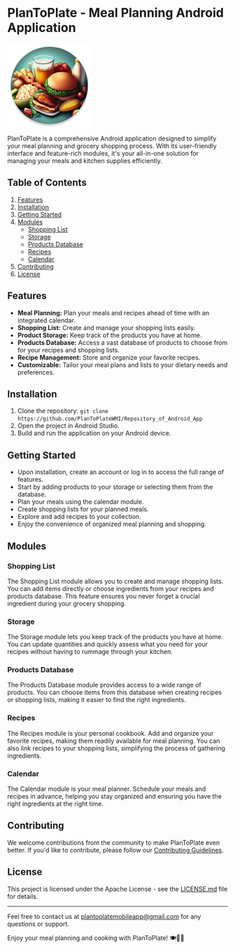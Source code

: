 # PlanToPlate - Meal Planning Android Application

![PlanToPlate Logo](app/src/main/res/mipmap-xxxhdpi/ic_launcher_round.png)

PlanToPlate is a comprehensive Android application designed to simplify your meal planning and grocery shopping process. With its user-friendly interface and feature-rich modules, it's your all-in-one solution for managing your meals and kitchen supplies efficiently.

## Table of Contents

1. [Features](#features)
2. [Installation](#installation)
3. [Getting Started](#getting-started)
4. [Modules](#modules)
    - [Shopping List](#shopping-list)
    - [Storage](#storage)
    - [Products Database](#products-database)
    - [Recipes](#recipes)
    - [Calendar](#calendar)
5. [Contributing](#contributing)
6. [License](#license)

## Features

- **Meal Planning:** Plan your meals and recipes ahead of time with an integrated calendar.
- **Shopping List:** Create and manage your shopping lists easily.
- **Product Storage:** Keep track of the products you have at home.
- **Products Database:** Access a vast database of products to choose from for your recipes and shopping lists.
- **Recipe Management:** Store and organize your favorite recipes.
- **Customizable:** Tailor your meal plans and lists to your dietary needs and preferences.

## Installation

1. Clone the repository: `git clone https://github.com/PlanToPlateWMI/Repository_of_Android_App`
2. Open the project in Android Studio.
3. Build and run the application on your Android device.

## Getting Started

- Upon installation, create an account or log in to access the full range of features.
- Start by adding products to your storage or selecting them from the database.
- Plan your meals using the calendar module.
- Create shopping lists for your planned meals.
- Explore and add recipes to your collection.
- Enjoy the convenience of organized meal planning and shopping.

## Modules

### Shopping List

The Shopping List module allows you to create and manage shopping lists. You can add items directly or choose ingredients from your recipes and products database. This feature ensures you never forget a crucial ingredient during your grocery shopping.

### Storage

The Storage module lets you keep track of the products you have at home. You can update quantities and quickly assess what you need for your recipes without having to rummage through your kitchen.

### Products Database

The Products Database module provides access to a wide range of products. You can choose items from this database when creating recipes or shopping lists, making it easier to find the right ingredients.

### Recipes

The Recipes module is your personal cookbook. Add and organize your favorite recipes, making them readily available for meal planning. You can also link recipes to your shopping lists, simplifying the process of gathering ingredients.

### Calendar

The Calendar module is your meal planner. Schedule your meals and recipes in advance, helping you stay organized and ensuring you have the right ingredients at the right time.

## Contributing

We welcome contributions from the community to make PlanToPlate even better. If you'd like to contribute, please follow our [Contributing Guidelines](CONTRIBUTING.md).

## License

This project is licensed under the Apache License - see the [LICENSE.md](LICENSE) file for details.

---

Feel free to contact us at [plantoplatemobileapp@gmail.com](mailto:plantoplatemobileapp@gmail.com) for any questions or support.

Enjoy your meal planning and cooking with PlanToPlate! 🍽️📆🛒

